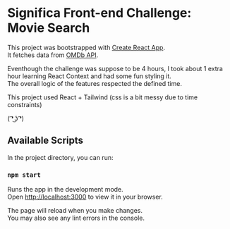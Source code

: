 # Significa Front-end Challenge: Movie Search

This project was bootstrapped with [Create React App](https://github.com/facebook/create-react-app).\
It fetches data from [OMDb API](https://www.omdbapi.com/).

Eventhough the challenge was suppose to be 4 hours, I took about 1 extra hour learning React Context and had some fun styling it.\
The overall logic of the features respected the defined time.

This project used React + Tailwind (css is a bit messy due to time constraints)

( ͡❛ ͜ʖ ͡❛)

## Available Scripts

In the project directory, you can run:

### `npm start`

Runs the app in the development mode.\
Open [http://localhost:3000](http://localhost:3000) to view it in your browser.

The page will reload when you make changes.\
You may also see any lint errors in the console.
